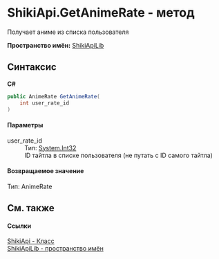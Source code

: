 # ShikiApi.GetAnimeRate - метод


Получает аниме из списка пользователя

**Пространство имён:**&nbsp;<a target="_blank" href="N_ShikiApiLib.md">ShikiApiLib</a>

## Синтаксис

**C#**<br />
``` C#
public AnimeRate GetAnimeRate(
	int user_rate_id
)
```


#### Параметры
<dl>
	<dt>user_rate_id</dt>
	<dd>Тип:&nbsp;<a target="_blank" href="http://msdn2.microsoft.com/ru-ru/library/td2s409d" target="_top">System.Int32</a>
		<br />ID тайтла в списке пользователя (не путать с ID самого тайтла)</dd>
</dl>

#### Возвращаемое значение
Тип:&nbsp;AnimeRate

## См. также


#### Ссылки
<a target="_blank" href="T_ShikiApiLib_ShikiApi.md">ShikiApi - Класс</a>
<br />
<a target="_blank" href="N_ShikiApiLib.md">ShikiApiLib - пространство имён</a>
<br />